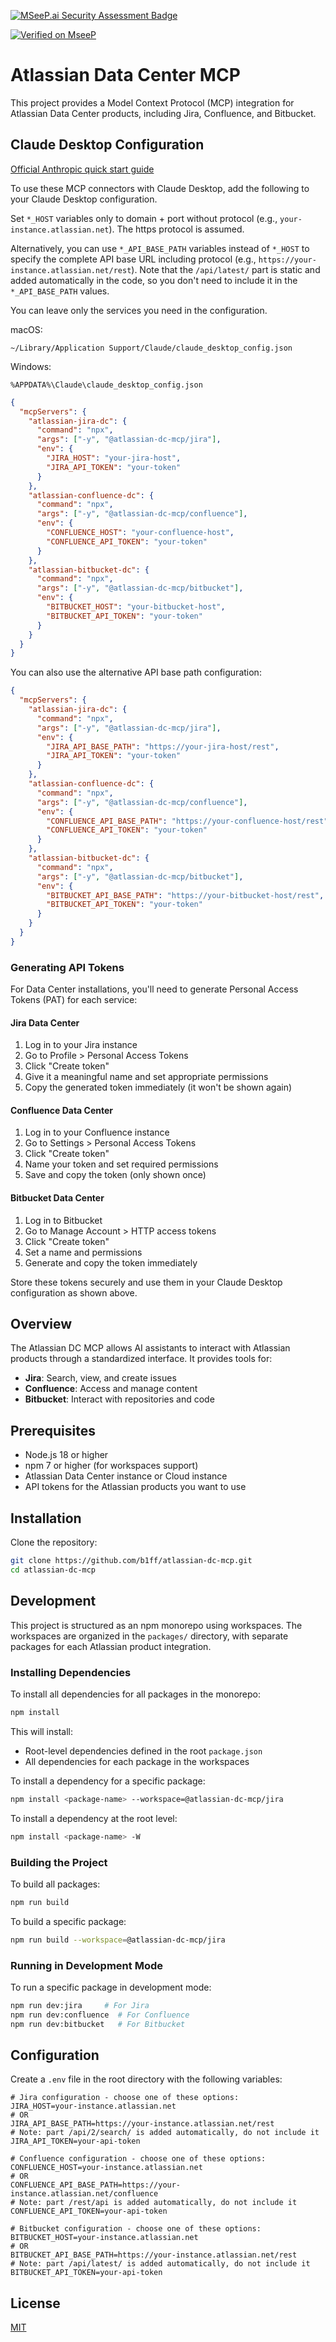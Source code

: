 [![MSeeP.ai Security Assessment Badge](https://mseep.net/pr/b1ff-atlassian-dc-mcp-badge.png)](https://mseep.ai/app/b1ff-atlassian-dc-mcp)

[![Verified on MseeP](https://mseep.ai/badge.svg)](https://mseep.ai/app/2a87ecc6-e53a-4a21-b63e-ede9b6a2bc4a)

# Atlassian Data Center MCP

This project provides a Model Context Protocol (MCP) integration for Atlassian Data Center products, including Jira, Confluence, and Bitbucket.

## Claude Desktop Configuration

[Official Anthropic quick start guide](https://modelcontextprotocol.io/quickstart/user)

To use these MCP connectors with Claude Desktop, add the following to your Claude Desktop configuration.

Set `*_HOST` variables only to domain + port without protocol (e.g., `your-instance.atlassian.net`). The https protocol is assumed.

Alternatively, you can use `*_API_BASE_PATH` variables instead of `*_HOST` to specify the complete API base URL including protocol (e.g., `https://your-instance.atlassian.net/rest`). Note that the `/api/latest/` part is static and added automatically in the code, so you don't need to include it in the `*_API_BASE_PATH` values.

You can leave only the services you need in the configuration.

macOS:
```
~/Library/Application Support/Claude/claude_desktop_config.json
```

Windows:
```
%APPDATA%\Claude\claude_desktop_config.json
```


```json
{
  "mcpServers": {
    "atlassian-jira-dc": {
      "command": "npx",
      "args": ["-y", "@atlassian-dc-mcp/jira"],
      "env": {
        "JIRA_HOST": "your-jira-host",
        "JIRA_API_TOKEN": "your-token"
      }
    },
    "atlassian-confluence-dc": {
      "command": "npx",
      "args": ["-y", "@atlassian-dc-mcp/confluence"],
      "env": {
        "CONFLUENCE_HOST": "your-confluence-host",
        "CONFLUENCE_API_TOKEN": "your-token"
      }
    },
    "atlassian-bitbucket-dc": {
      "command": "npx",
      "args": ["-y", "@atlassian-dc-mcp/bitbucket"],
      "env": {
        "BITBUCKET_HOST": "your-bitbucket-host",
        "BITBUCKET_API_TOKEN": "your-token"
      }
    }
  }
}
```

You can also use the alternative API base path configuration:

```json
{
  "mcpServers": {
    "atlassian-jira-dc": {
      "command": "npx",
      "args": ["-y", "@atlassian-dc-mcp/jira"],
      "env": {
        "JIRA_API_BASE_PATH": "https://your-jira-host/rest",
        "JIRA_API_TOKEN": "your-token"
      }
    },
    "atlassian-confluence-dc": {
      "command": "npx",
      "args": ["-y", "@atlassian-dc-mcp/confluence"],
      "env": {
        "CONFLUENCE_API_BASE_PATH": "https://your-confluence-host/rest",
        "CONFLUENCE_API_TOKEN": "your-token"
      }
    },
    "atlassian-bitbucket-dc": {
      "command": "npx",
      "args": ["-y", "@atlassian-dc-mcp/bitbucket"],
      "env": {
        "BITBUCKET_API_BASE_PATH": "https://your-bitbucket-host/rest",
        "BITBUCKET_API_TOKEN": "your-token"
      }
    }
  }
}
```

### Generating API Tokens

For Data Center installations, you'll need to generate Personal Access Tokens (PAT) for each service:

#### Jira Data Center
1. Log in to your Jira instance
2. Go to Profile > Personal Access Tokens
3. Click "Create token"
4. Give it a meaningful name and set appropriate permissions
5. Copy the generated token immediately (it won't be shown again)

#### Confluence Data Center
1. Log in to your Confluence instance
2. Go to Settings > Personal Access Tokens
3. Click "Create token"
4. Name your token and set required permissions
5. Save and copy the token (only shown once)

#### Bitbucket Data Center
1. Log in to Bitbucket
2. Go to Manage Account > HTTP access tokens
3. Click "Create token"
4. Set a name and permissions
5. Generate and copy the token immediately

Store these tokens securely and use them in your Claude Desktop configuration as shown above.

## Overview

The Atlassian DC MCP allows AI assistants to interact with Atlassian products through a standardized interface. It provides tools for:

- **Jira**: Search, view, and create issues
- **Confluence**: Access and manage content
- **Bitbucket**: Interact with repositories and code

## Prerequisites

- Node.js 18 or higher
- npm 7 or higher (for workspaces support)
- Atlassian Data Center instance or Cloud instance
- API tokens for the Atlassian products you want to use

## Installation

Clone the repository:

```bash
git clone https://github.com/b1ff/atlassian-dc-mcp.git
cd atlassian-dc-mcp
```

## Development

This project is structured as an npm monorepo using workspaces. The workspaces are organized in the `packages/` directory, with separate packages for each Atlassian product integration.

### Installing Dependencies

To install all dependencies for all packages in the monorepo:

```bash
npm install
```

This will install:
- Root-level dependencies defined in the root `package.json`
- All dependencies for each package in the workspaces

To install a dependency for a specific package:

```bash
npm install <package-name> --workspace=@atlassian-dc-mcp/jira
```

To install a dependency at the root level:

```bash
npm install <package-name> -W
```

### Building the Project

To build all packages:

```bash
npm run build
```

To build a specific package:

```bash
npm run build --workspace=@atlassian-dc-mcp/jira
```

### Running in Development Mode

To run a specific package in development mode:

```bash
npm run dev:jira     # For Jira
npm run dev:confluence  # For Confluence
npm run dev:bitbucket   # For Bitbucket
```

## Configuration

Create a `.env` file in the root directory with the following variables:

```
# Jira configuration - choose one of these options:
JIRA_HOST=your-instance.atlassian.net
# OR
JIRA_API_BASE_PATH=https://your-instance.atlassian.net/rest
# Note: part /api/2/search/ is added automatically, do not include it
JIRA_API_TOKEN=your-api-token

# Confluence configuration - choose one of these options:
CONFLUENCE_HOST=your-instance.atlassian.net
# OR
CONFLUENCE_API_BASE_PATH=https://your-instance.atlassian.net/confluence
# Note: part /rest/api is added automatically, do not include it
CONFLUENCE_API_TOKEN=your-api-token

# Bitbucket configuration - choose one of these options:
BITBUCKET_HOST=your-instance.atlassian.net
# OR
BITBUCKET_API_BASE_PATH=https://your-instance.atlassian.net/rest
# Note: part /api/latest/ is added automatically, do not include it
BITBUCKET_API_TOKEN=your-api-token
```

## License

[MIT](LICENSE)
